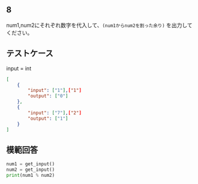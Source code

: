 ## 8

num1,num2にそれぞれ数字を代入して、`(num1からnum2を割った余り)` を出力してください。

## テストケース
input = int
```json
[
	{
		"input": ["1"],["1"]
		"output": ["0"]
  	},
	{
		"input": ["7"],["2"]
		"output": ["1"]
	}
]
```

## 模範回答
```python
num1 = get_input()
num2 = get_input()
print(num1 % num2)
```